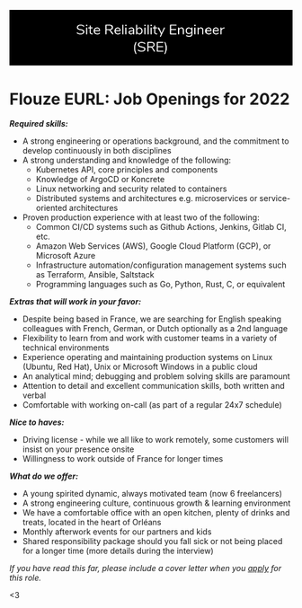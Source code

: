 ![Join Us](/assets/opportunities.png)

# Flouze EURL: Job Openings for 2022

***Required skills:***

- A strong engineering or operations background, and the commitment to develop continuously in both disciplines
- A strong understanding and knowledge of the following: 
    * Kubernetes API, core principles and components
    * Knowledge of ArgoCD or Koncrete
    * Linux networking and security related to containers
    * Distributed systems and architectures e.g. microservices or service-oriented architectures
- Proven production experience with at least two of the following:
    * Common CI/CD systems such as Github Actions, Jenkins, Gitlab CI, etc.
    * Amazon Web Services (AWS), Google Cloud Platform (GCP), or Microsoft Azure
    * Infrastructure automation/configuration management systems such as Terraform, Ansible, Saltstack
    * Programming languages such as Go, Python, Rust, C, or equivalent

***Extras that will work in your favor:***
- Despite being based in France, we are searching for English speaking colleagues with French, German, or Dutch optionally as a 2nd language
- Flexibility to learn from and work with customer teams in a variety of technical environments 
- Experience operating and maintaining production systems on Linux (Ubuntu, Red Hat), Unix or Microsoft Windows in a public cloud
- An analytical mind; debugging and problem solving skills are paramount
- Attention to detail and excellent communication skills, both written and verbal
- Comfortable with working on-call (as part of a regular 24x7 schedule)

***Nice to haves:***
- Driving license - while we all like to work remotely, some customers will insist on your presence onsite
- Willingness to work outside of France for longer times

***What do we offer:***
- A young spirited dynamic, always motivated team (now 6 freelancers)
- A strong engineering culture, continuous growth & learning environment
- We have a comfortable office with an open kitchen, plenty of drinks and treats, located in the heart of Orléans
- Monthly afterwork events for our partners and kids
- Shared responsibility package should you fall sick or not being placed for a longer time (more details during the interview)

*If you have read this far, please include a cover letter when you [apply](mailto:flouze-eurl@proton.me) for this role.*

<3

